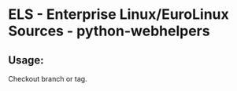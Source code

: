 # ELS - Enterprise Linux/EuroLinux Sources - python-webhelpers 
## Usage:
  Checkout branch or tag.
